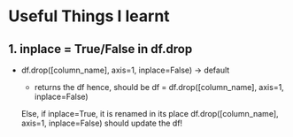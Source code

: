 # Useful Things I learnt

## 1. inplace = True/False in df.drop

- df.drop([column_name], axis=1, inplace=False) -> default

  - returns the df hence,
    should be
    df = df.drop([column_name], axis=1, inplace=False)

  Else, if inplace=True, it is renamed in its place
  df.drop([column_name], axis=1, inplace=False) should update the df!
